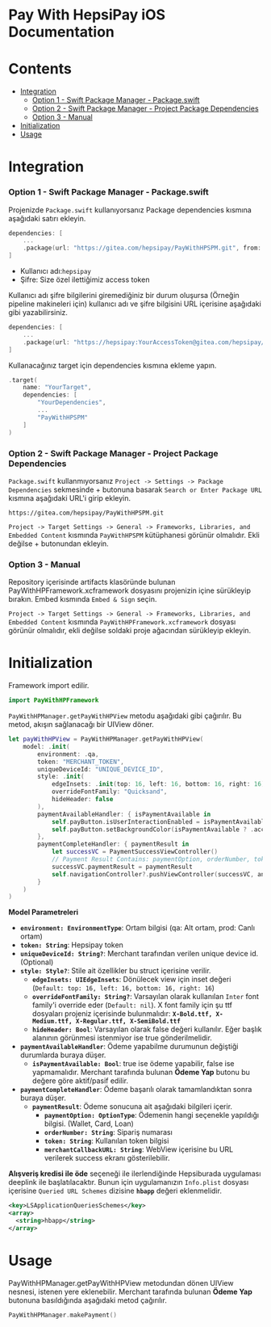 # **Pay With HepsiPay iOS Documentation**

# Contents
- [Integration](#integration)
  - [Option 1 - Swift Package Manager - Package.swift](#spmpackage)
  - [Option 2 - Swift Package Manager - Project Package Dependencies](#spmproject)
  - [Option 3 - Manual](#manual)
- [Initialization](#initialization)
- [Usage](#usage)

# <a name="integration"> Integration </a>

### <a name="spmpackage">Option 1 - Swift Package Manager - Package.swift</a>
Projenizde `Package.swift` kullanıyorsanız Package dependencies kısmına aşağıdaki satırı ekleyin.
```swift
dependencies: [
    ...
    .package(url: "https://gitea.com/hepsipay/PayWithHPSPM.git", from: "1.3.0")
]
```
- Kullanıcı adı:`hepsipay`
- Şifre: Size özel ilettiğimiz access token

Kullanıcı adı şifre bilgilerini giremediğiniz bir durum oluşursa (Örneğin pipeline makineleri için) kullanıcı adı ve şifre bilgisini URL içerisine aşağıdaki gibi yazabilirsiniz.
```swift
dependencies: [
    ...
    .package(url: "https://hepsipay:YourAccessToken@gitea.com/hepsipay/PayWithHPSPM.git", from: "1.3.0")
]
```

Kullanacağınız target için dependencies kısmına ekleme yapın.
```swift
.target(
    name: "YourTarget",
    dependencies: [
        "YourDependencies",
        ...
        "PayWithHPSPM"
    ]
)
```
### <a name="spmproject">Option 2 - Swift Package Manager - Project Package Dependencies</a>
`Package.swift` kullanmıyorsanız `Project -> Settings -> Package Dependencies` sekmesinde + butonuna basarak `Search or Enter Package URL` kısmına aşağıdaki URL'i girip ekleyin.
```
https://gitea.com/hepsipay/PayWithHPSPM.git
```
`Project -> Target Settings -> General -> Frameworks, Libraries, and Embedded Content` kısmında `PayWithHPSPM` kütüphanesi görünür olmalıdır. Ekli değilse + butonundan ekleyin.

### <a name="manual">Option 3 - Manual</a>
Repository içerisinde artifacts klasöründe bulunan PayWithHPFramework.xcframework dosyasını projenizin içine sürükleyip bırakın. Embed kısmında `Embed & Sign` seçin.

`Project -> Target Settings -> General -> Frameworks, Libraries, and Embedded Content` kısmında `PayWithHPFramework.xcframework` dosyası görünür olmalıdır, ekli değilse soldaki proje ağacından sürükleyip ekleyin.


# <a name="initialization">Initialization</a>

Framework import edilir.
```swift
import PayWithHPFramework
```

`PayWithHPManager.getPayWithHPView` metodu aşağıdaki gibi çağırılır. Bu metod, akışın sağlanacağı bir UIView döner.
```swift
let payWithHPView = PayWithHPManager.getPayWithHPView(
    model: .init(
        environment: .qa,
        token: "MERCHANT_TOKEN",
        uniqueDeviceId: "UNIQUE_DEVICE_ID",
        style: .init(
            edgeInsets: .init(top: 16, left: 16, bottom: 16, right: 16),
            overrideFontFamily: "Quicksand",
            hideHeader: false
        ),
        paymentAvailableHandler: { isPaymentAvailable in
            self.payButton.isUserInteractionEnabled = isPaymentAvailable
            self.payButton.setBackgroundColor(isPaymentAvailable ? .accent : .gray)
        },
        paymentCompleteHandler: { paymentResult in
            let successVC = PaymentSuccessViewController()
            // Payment Result Contains: paymentOption, orderNumber, token, merchantCallbackURL
            successVC.paymentResult = paymentResult
            self.navigationController?.pushViewController(successVC, animated: true)
        }
    )
)
```

**Model Parametreleri**
- **`environment: EnvironmentType`**: Ortam bilgisi (qa: Alt ortam, prod: Canlı ortam)
- **`token: String`**: Hepsipay token
- **`uniqueDeviceId: String?`**: Merchant tarafından verilen unique device id. (Optional)
- **`style: Style?`**: Stile ait özellikler bu struct içerisine verilir.
  -  **`edgeInsets: UIEdgeInsets`**: Dönülecek view için inset değeri (`Default: top: 16, left: 16, bottom: 16, right: 16`)
  -  **`overrideFontFamily: String?`**: Varsayılan olarak kullanılan `Inter` font family'i override eder (`Default: nil`). X font family için şu ttf dosyaları projeniz içerisinde bulunmalıdır: **`X-Bold.ttf, X-Medium.ttf, X-Regular.ttf, X-SemiBold.ttf`**
  -  **`hideHeader: Bool`**: Varsayılan olarak false değeri kullanılır. Eğer başlık alanının görünmesi istenmiyor ise true gönderilmelidir.
- **`paymentAvailableHandler`**: Ödeme yapabilme durumunun değiştiği durumlarda buraya düşer.
  - **`isPaymentAvailable: Bool`**: true ise ödeme yapabilir, false ise yapmamalıdır. Merchant tarafında bulunan **Ödeme Yap** butonu bu değere göre aktif/pasif edilir.
- **`paymentCompleteHandler`**: Ödeme başarılı olarak tamamlandıktan sonra buraya düşer.
  -  **`paymentResult`**: Ödeme sonucuna ait aşağıdaki bilgileri içerir.
      -  **`paymentOption: OptionType`**: Ödemenin hangi seçenekle yapıldığı bilgisi. (Wallet, Card, Loan)
      -  **`orderNumber: String`**: Sipariş numarası
      -  **`token: String`**: Kullanılan token bilgisi
      -  **`merchantCallbackURL: String`**: WebView içerisine bu URL verilerek success ekranı gösterilebilir.


**Alışveriş kredisi ile öde** seçeneği ile ilerlendiğinde Hepsiburada uygulaması deeplink ile başlatılacaktır. Bunun için uygulamanızın `Info.plist` dosyası içerisine `Queried URL Schemes` dizisine **`hbapp`** değeri eklenmelidir.
```xml
<key>LSApplicationQueriesSchemes</key>
<array>
  <string>hbapp</string>
</array>
```

# <a name="usage">Usage</a>

PayWithHPManager.getPayWithHPView metodundan dönen UIView nesnesi, istenen yere eklenebilir. Merchant tarafında bulunan **Ödeme Yap** butonuna basıldığında aşağıdaki metod çağırılır.

```swift
PayWithHPManager.makePayment()
```
